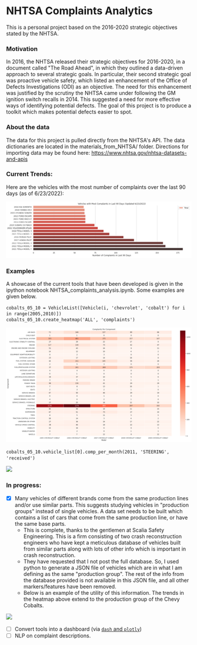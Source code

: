 # NHTSA Complaints Analytics

This is a personal project based on the 2016-2020 strategic objectives stated by the NHTSA. 

### Motivation

In 2016, the NHTSA released their strategic objectives for 2016-2020, in a document called "The Road Ahead", in which they outlined a data-driven approach to several strategic goals. In particular, their second strategic goal was proactive vehicle safety, which listed an enhancement of the Office of Defects Investigations (ODI) as an objective. The need for this enhancement was justified by the scrutiny the NHTSA came under following the GM ignition switch recalls in 2014. This suggested a need for more effective ways of identifying potential defects. The goal of this project is to produce a toolkit which makes potential defects easier to spot.

### About the data

The data for this project is pulled directly from the NHTSA's API. The data dictionaries are located in the materials_from_NHTSA/ folder. Directions for importing data may be found here:
<https://www.nhtsa.gov/nhtsa-datasets-and-apis>

### Current Trends:

Here are the vehicles with the most number of complaints over the last 90 days (as of 6/23/2022):

![](last_90_winners_6-23-2022.png)

### Examples

A showcase of the current tools that have been developed is given in the ipython notebook NHTSA_complaints_analysis.ipynb. Some examples are given below. 


```
cobalts_05_10 = VehicleList([Vehicle(i, 'chevrolet', 'cobalt') for i in range(2005,2010)])
cobalts_05_10.create_heatmap('ALL', 'complaints')
```
![](example_heatmap.png)


```cobalts_05_10.vehicle_list[0].comp_per_month(2011, 'STEERING', 'received')```

![](cobalt_steering.png)


### In progress:

- [x] Many vehicles of different brands come from the same production lines and/or use similar parts. This suggests studying vehicles in "production groups" instead of single vehicles. A data set needs to be built which contains a list of cars that come from the same production line, or have the same base parts.
    - This is complete, thanks to the gentlemen at Scalia Safety Engineering. This is a firm consisting of two crash reconstruction engineers who have kept a meticulous database of vehicles built from similar parts along with lots of other info which is important in crash reconstruction. 
    - They have requested that I not post the full database. So, I used python to generate a JSON file of vehicles which are in what I am defining as the same "production group". The rest of the info from the database provided is not available in this JSON file, and all other markers/features have been removed. 
    - Below is an example of the utility of this information. The trends in the heatmap above extend to the production group of the Chevy Cobalts.

![](cobalt_group.png)
- [ ] Convert tools into a dashboard (via [```dash``` and ```plotly```](https://github.com/plotly/dash))
- [ ] NLP on complaint descriptions.